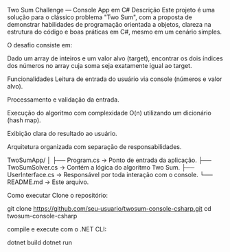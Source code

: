 Two Sum Challenge — Console App em C#
Descrição
Este projeto é uma solução para o clássico problema "Two Sum", com a proposta de demonstrar habilidades de programação orientada a objetos, clareza na estrutura do código e boas práticas em C#, mesmo em um cenário simples.

O desafio consiste em:

Dado um array de inteiros e um valor alvo (target), encontrar os dois índices dos números no array cuja soma seja exatamente igual ao target.

Funcionalidades
Leitura de entrada do usuário via console (números e valor alvo).

Processamento e validação da entrada.

Execução do algoritmo com complexidade O(n) utilizando um dicionário (hash map).

Exibição clara do resultado ao usuário.

Arquitetura organizada com separação de responsabilidades.

TwoSumApp/
│
├── Program.cs           → Ponto de entrada da aplicação.
├── TwoSumSolver.cs      → Contém a lógica do algoritmo Two Sum.
├── UserInterface.cs     → Responsável por toda interação com o console.
└── README.md            → Este arquivo.


Como executar
Clone o repositório:


git clone https://github.com/seu-usuario/twosum-console-csharp.git
cd twosum-console-csharp


compile e execute com o .NET CLI:

dotnet build
dotnet run
